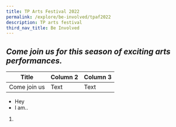 ```yaml
---
title: TP Arts Festival 2022
permalink: /explore/be-involved/tpaf2022
description: TP arts festival
third_nav_title: Be Involved
---
```

## *Come join us for this season of exciting arts performances.*


| Title  | Column 2 | Column 3 |
| -------- | -------- | -------- |
| Come join us    | Text     | Text     |

* Hey
* I am..
1. 

